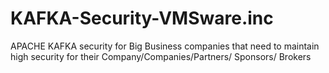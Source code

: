 # KAFKA-Security-VMSware.inc
APACHE KAFKA security for Big Business companies that need to maintain high security for their Company/Companies/Partners/ Sponsors/ Brokers
